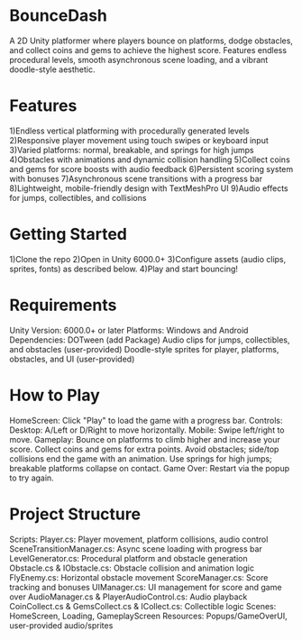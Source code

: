 # BounceDash
A 2D Unity platformer where players bounce on platforms, dodge obstacles, and collect coins and gems to achieve the highest score. 
Features endless procedural levels, smooth asynchronous scene loading, and a vibrant doodle-style aesthetic.

# Features
1)Endless vertical platforming with procedurally generated levels
2)Responsive player movement using touch swipes or keyboard input
3)Varied platforms: normal, breakable, and springs for high jumps
4)Obstacles with animations and dynamic collision handling
5)Collect coins and gems for score boosts with audio feedback
6)Persistent scoring system with bonuses
7)Asynchronous scene transitions with a progress bar
8)Lightweight, mobile-friendly design with TextMeshPro UI
9)Audio effects for jumps, collectibles, and collisions

# Getting Started
1)Clone the repo
2)Open in Unity 6000.0+
3)Configure assets (audio clips, sprites, fonts) as described below.
4)Play and start bouncing!

# Requirements
Unity Version: 6000.0+ or later
Platforms: Windows and Android
Dependencies:
DOTween (add Package)
Audio clips for jumps, collectibles, and obstacles (user-provided)
Doodle-style sprites for player, platforms, obstacles, and UI (user-provided)

# How to Play
HomeScreen: Click "Play" to load the game with a progress bar.
Controls:
Desktop: A/Left or D/Right to move horizontally.
Mobile: Swipe left/right to move.
Gameplay:
Bounce on platforms to climb higher and increase your score.
Collect coins and gems for extra points.
Avoid obstacles; side/top collisions end the game with an animation.
Use springs for high jumps; breakable platforms collapse on contact.
Game Over: Restart via the popup to try again.

# Project Structure
Scripts:
Player.cs: Player movement, platform collisions, audio control
SceneTransitionManager.cs: Async scene loading with progress bar
LevelGenerator.cs: Procedural platform and obstacle generation
Obstacle.cs & IObstacle.cs: Obstacle collision and animation logic
FlyEnemy.cs: Horizontal obstacle movement
ScoreManager.cs: Score tracking and bonuses
UIManager.cs: UI management for score and game over
AudioManager.cs & PlayerAudioControl.cs: Audio playback
CoinCollect.cs & GemsCollect.cs & ICollect.cs: Collectible logic
Scenes: HomeScreen, Loading, GameplayScreen
Resources: Popups/GameOverUI, user-provided audio/sprites
















